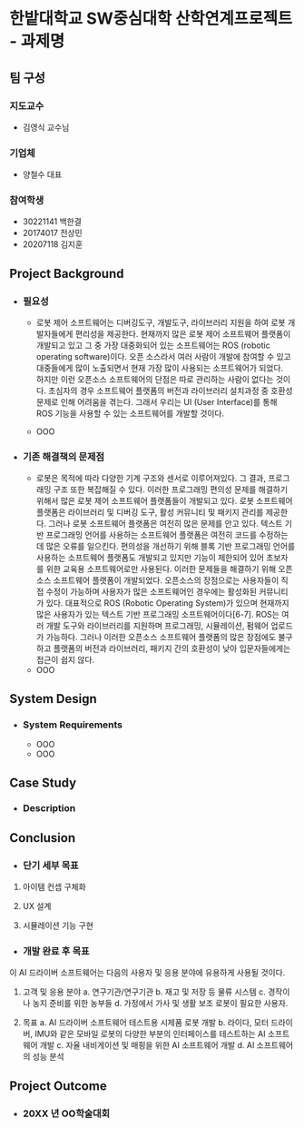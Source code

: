# 한밭대학교 SW중심대학 산학연계프로젝트 - 과제명

## **팀 구성**
### 지도교수
 - 김영식 교수님

### 기업체 
 - 양철수 대표

### 참여학생
 - 30221141 백한결 
 - 20174017 전상민
 - 20207118 김지훈

## Project Background
- ### 필요성
  - 로봇 제어 소프트웨어는 디버깅도구, 개발도구, 라이브러리 지원을 하여 로봇 개발자들에게 편리성을 제공한다. 현재까지 많은 로봇 제어 소프트웨어 플랫폼이 개발되고 있고 그 중 가장 대중화되어 있는 소프트웨어는 ROS (robotic operating software)이다. 오픈 소스라서 여러 사람이 개발에 참여할 수 있고 대중들에게 많이 노출되면서 현재 가장 많이 사용되는 소프트웨어가 되었다.   
하지만 이런 오픈소스 소프트웨어의 단점은 따로 관리하는 사람이 없다는 것이다. 초심자의 경우 소프트웨어 플랫폼의 버전과 라이브러리 설치과정 중 호환성 문제로 인해 어려움을 겪는다. 그래서 우리는 UI (User Interface)를 통해 ROS 기능을 사용할 수 있는 소프트웨어를 개발할 것이다. 

  - OOO
- ### 기존 해결책의 문제점
  - 로봇은 목적에 따라 다양한 기계 구조와 센서로 이루어져있다. 그 결과, 프로그래밍 구조 또한 복잡해질 수 있다. 이러한 프로그래밍 편의성 문제를 해결하기 위해서 많은 로봇 제어 소프트웨어 플랫폼들이 개발되고 있다. 로봇 소프트웨어 플랫폼은 라이브러리 및 디버깅 도구, 활성 커뮤니티 및 패키지 관리를 제공한다.
그러나 로봇 소프트웨어 플랫폼은 여전히 많은 문제를 안고 있다. 텍스트 기반 프로그래밍 언어를 사용하는 소프트웨어 플랫폼은 여전히 코드를 수정하는 데 많은 오류를 일으킨다. 편의성을 개선하기 위해 블록 기반 프로그래밍 언어를 사용하는 소프트웨어 플랫폼도 개발되고 있지만 기능이 제한되어 있어 초보자를 위한 교육용 소프트웨어로만 사용된다. 이러한 문제들을 해결하기 위해 오픈소스 소프트웨어 플랫폼이 개발되었다. 오픈소스의 장점으로는 사용자들이 직접 수정이 가능하며 사용자가 많은 소프트웨어인 경우에는 활성화된 커뮤니티가 있다. 대표적으로 ROS (Robotic Operating System)가 있으며 현재까지 많은 사용자가 있는 텍스트 기반 프로그래밍 소프트웨어이다[6-7]. ROS는 여러 개발 도구와 라이브러리를 지원하며 프로그래밍, 시뮬레이션, 펌웨어 업로드가 가능하다. 그러나 이러한 오픈소스 소프트웨어 플랫폼의 많은 장점에도 불구하고 플랫폼의 버전과 라이브러리, 패키지 간의 호환성이 낮아 입문자들에게는 접근이 쉽지 않다.
  - OOO
  
## System Design
  - ### System Requirements
    - OOO
    - OOO
    
## Case Study
  - ### Description
  
  
## Conclusion
  - ### 단기 세부 목표

1) 아이템 컨셉 구체화

2) UX 설계

3) 시뮬레이션 기능 구현

  - ### 개발 완료 후 목표

이 AI 드라이버 소프트웨어는 다음의 사용자 및 응용 분야에 유용하게 사용될 것이다.
1) 고객 및 응용 분야
    a. 연구기관/연구기관
    b. 재고 및 저장 등 물류 시스템
    c. 경작이나 농지 준비를 위한 농부들
    d. 가정에서 가사 및 생활 보조 로봇이 필요한 사용자.


2) 목표
    a. AI 드라이버 소프트웨어 테스트용 시제품 로봇 개발
b. 라이다, 모터 드라이버, IMU와 같은 모바일 로봇의 다양한 부분의 인터페이스를 테스트하는 AI 소프트웨어 개발
    c. 자율 내비게이션 및 매핑을 위한 AI 소프트웨어 개발
    d. AI 소프트웨어의 성능 분석
  
## Project Outcome
- ### 20XX 년 OO학술대회 
